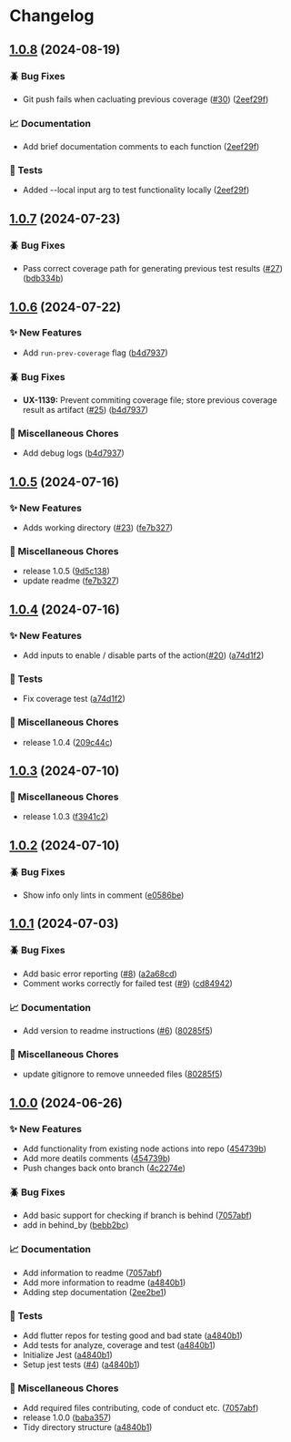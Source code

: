 # Changelog

## [1.0.8](https://github.com/ZebraDevs/flutter-code-quality/compare/v1.0.7...v1.0.8) (2024-08-19)


### 🪲 Bug Fixes

* Git push fails when cacluating previous coverage ([#30](https://github.com/ZebraDevs/flutter-code-quality/issues/30)) ([2eef29f](https://github.com/ZebraDevs/flutter-code-quality/commit/2eef29f3c53790c3b36a4c3683634b450f306c8f))


### 📈 Documentation

* Add brief documentation comments to each function ([2eef29f](https://github.com/ZebraDevs/flutter-code-quality/commit/2eef29f3c53790c3b36a4c3683634b450f306c8f))


### 🧪 Tests

* Added --local input arg to test functionality locally ([2eef29f](https://github.com/ZebraDevs/flutter-code-quality/commit/2eef29f3c53790c3b36a4c3683634b450f306c8f))

## [1.0.7](https://github.com/ZebraDevs/flutter-code-quality/compare/v1.0.6...v1.0.7) (2024-07-23)


### 🪲 Bug Fixes

* Pass correct coverage path for generating previous test results ([#27](https://github.com/ZebraDevs/flutter-code-quality/issues/27)) ([bdb334b](https://github.com/ZebraDevs/flutter-code-quality/commit/bdb334b63582e51403a08687ff0ec1d54ca4e6c4))

## [1.0.6](https://github.com/ZebraDevs/flutter-code-quality/compare/v1.0.5...v1.0.6) (2024-07-22)


### ✨ New Features

* Add `run-prev-coverage` flag ([b4d7937](https://github.com/ZebraDevs/flutter-code-quality/commit/b4d7937af031e6e977341679d2a5b8cae5ff68cc))


### 🪲 Bug Fixes

* **UX-1139:** Prevent commiting coverage file; store previous coverage result as artifact ([#25](https://github.com/ZebraDevs/flutter-code-quality/issues/25)) ([b4d7937](https://github.com/ZebraDevs/flutter-code-quality/commit/b4d7937af031e6e977341679d2a5b8cae5ff68cc))


### 🧹 Miscellaneous Chores

* Add debug logs ([b4d7937](https://github.com/ZebraDevs/flutter-code-quality/commit/b4d7937af031e6e977341679d2a5b8cae5ff68cc))

## [1.0.5](https://github.com/ZebraDevs/flutter-code-quality/compare/v1.0.4...v1.0.5) (2024-07-16)


### ✨ New Features

* Adds working directory ([#23](https://github.com/ZebraDevs/flutter-code-quality/issues/23)) ([fe7b327](https://github.com/ZebraDevs/flutter-code-quality/commit/fe7b327823ca6ef12102ec55fbce2e4a7bb1a238))


### 🧹 Miscellaneous Chores

* release 1.0.5 ([9d5c138](https://github.com/ZebraDevs/flutter-code-quality/commit/9d5c138155331e99472ac1874facb4c69d576b27))
* update readme ([fe7b327](https://github.com/ZebraDevs/flutter-code-quality/commit/fe7b327823ca6ef12102ec55fbce2e4a7bb1a238))

## [1.0.4](https://github.com/ZebraDevs/flutter-code-quality/compare/v1.0.3...v1.0.4) (2024-07-16)


### ✨ New Features

* Add inputs to enable / disable parts of the action([#20](https://github.com/ZebraDevs/flutter-code-quality/issues/20)) ([a74d1f2](https://github.com/ZebraDevs/flutter-code-quality/commit/a74d1f2082274824dc38bf7af22decd7a9967de3))


### 🧪 Tests

* Fix coverage test ([a74d1f2](https://github.com/ZebraDevs/flutter-code-quality/commit/a74d1f2082274824dc38bf7af22decd7a9967de3))


### 🧹 Miscellaneous Chores

* release 1.0.4 ([209c44c](https://github.com/ZebraDevs/flutter-code-quality/commit/209c44c87034893f3fbb7d6537d5e386166062ad))

## [1.0.3](https://github.com/ZebraDevs/flutter-code-quality/compare/v1.0.2...v1.0.3) (2024-07-10)


### 🧹 Miscellaneous Chores

* release 1.0.3 ([f3941c2](https://github.com/ZebraDevs/flutter-code-quality/commit/f3941c29da80549c8f95776c397b12a2f1e2f4b1))

## [1.0.2](https://github.com/ZebraDevs/flutter-code-quality/compare/v1.0.1...v1.0.2) (2024-07-10)


### 🪲 Bug Fixes

* Show info only lints in comment ([e0586be](https://github.com/ZebraDevs/flutter-code-quality/commit/e0586befd1d06ad4a7f11f1af18dcf1a7de07ffb))

## [1.0.1](https://github.com/ZebraDevs/flutter-code-quality/compare/v1.0.0...v1.0.1) (2024-07-03)


### 🪲 Bug Fixes

* Add basic error reporting ([#8](https://github.com/ZebraDevs/flutter-code-quality/issues/8)) ([a2a68cd](https://github.com/ZebraDevs/flutter-code-quality/commit/a2a68cdbc323dedf56f02152d02bcff3377501ef))
* Comment works correctly for failed test ([#9](https://github.com/ZebraDevs/flutter-code-quality/issues/9)) ([cd84942](https://github.com/ZebraDevs/flutter-code-quality/commit/cd84942b9cde14e13d12a49e3016f5b37c175705))


### 📈 Documentation

* Add version to readme instructions ([#6](https://github.com/ZebraDevs/flutter-code-quality/issues/6)) ([80285f5](https://github.com/ZebraDevs/flutter-code-quality/commit/80285f5bdccf470fdd80c095943f0254871ab0da))


### 🧹 Miscellaneous Chores

* update gitignore to remove unneeded files ([80285f5](https://github.com/ZebraDevs/flutter-code-quality/commit/80285f5bdccf470fdd80c095943f0254871ab0da))

## [1.0.0](https://github.com/ZebraDevs/flutter-code-quality/compare/v0.0.1...v1.0.0) (2024-06-26)


### ✨ New Features

* Add functionality from existing node actions into repo ([454739b](https://github.com/ZebraDevs/flutter-code-quality/commit/454739b677d0b1744534f7a73a47f927fe0b9212))
* Add more deatils comments ([454739b](https://github.com/ZebraDevs/flutter-code-quality/commit/454739b677d0b1744534f7a73a47f927fe0b9212))
* Push changes back onto branch ([4c2274e](https://github.com/ZebraDevs/flutter-code-quality/commit/4c2274eac539a17d8ef93f3d5cfd2fec2c016700))


### 🪲 Bug Fixes

* Add basic support for checking if branch is behind ([7057abf](https://github.com/ZebraDevs/flutter-code-quality/commit/7057abf4f1093d4ebafeab0c436b179492b2db26))
* add in behind_by ([bebb2bc](https://github.com/ZebraDevs/flutter-code-quality/commit/bebb2bcd7c1238cc718c654e9ad263f6d42aec0f))


### 📈 Documentation

* Add information to readme ([7057abf](https://github.com/ZebraDevs/flutter-code-quality/commit/7057abf4f1093d4ebafeab0c436b179492b2db26))
* Add more information to readme ([a4840b1](https://github.com/ZebraDevs/flutter-code-quality/commit/a4840b1c2fff861349877b95f2ace7f0a2f0bdef))
* Adding step documentation ([2ee2be1](https://github.com/ZebraDevs/flutter-code-quality/commit/2ee2be1544bf864f860f85398e12825aa4db7328))


### 🧪 Tests

* Add flutter repos for testing good and bad state ([a4840b1](https://github.com/ZebraDevs/flutter-code-quality/commit/a4840b1c2fff861349877b95f2ace7f0a2f0bdef))
* Add tests for analyze, coverage and test ([a4840b1](https://github.com/ZebraDevs/flutter-code-quality/commit/a4840b1c2fff861349877b95f2ace7f0a2f0bdef))
* Initialize Jest ([a4840b1](https://github.com/ZebraDevs/flutter-code-quality/commit/a4840b1c2fff861349877b95f2ace7f0a2f0bdef))
* Setup jest tests ([#4](https://github.com/ZebraDevs/flutter-code-quality/issues/4)) ([a4840b1](https://github.com/ZebraDevs/flutter-code-quality/commit/a4840b1c2fff861349877b95f2ace7f0a2f0bdef))


### 🧹 Miscellaneous Chores

* Add required files contributing, code of conduct etc. ([7057abf](https://github.com/ZebraDevs/flutter-code-quality/commit/7057abf4f1093d4ebafeab0c436b179492b2db26))
* release 1.0.0 ([baba357](https://github.com/ZebraDevs/flutter-code-quality/commit/baba3575b342dfe32c3cc98d1b78577f1aba3b52))
* Tidy directory structure ([a4840b1](https://github.com/ZebraDevs/flutter-code-quality/commit/a4840b1c2fff861349877b95f2ace7f0a2f0bdef))
